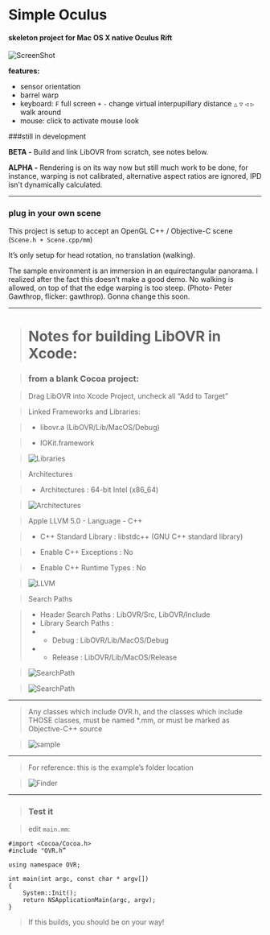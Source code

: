 # Simple Oculus
#### skeleton project for Mac OS X native Oculus Rift

![ScreenShot](https://raw.github.com/robbykraft/SimpleOculus/master/SimpleOculus/screenShot.jpg)

__features:__

* sensor orientation
* barrel warp
* keyboard:
`F` full screen `+` `-` change virtual interpupillary distance `△` `▽` `◁` `▷` walk around
* mouse: click to activate mouse look

###still in development

__BETA -__ Build and link LibOVR from scratch, see notes below.

__ALPHA -__ Rendering is on its way now but still much work to be done, for instance, warping is not calibrated, alternative aspect ratios are ignored, IPD isn't dynamically calculated.

------
### plug in your own scene

This project is setup to accept an OpenGL C++ / Objective-C scene (`Scene.h + Scene.cpp/mm`)

It’s only setup for head rotation, no translation (walking).

The sample environment is an immersion in an equirectangular panorama. I realized after the fact this doesn’t make a good demo. No walking is allowed, on top of that the edge warping is too steep. (Photo- Peter Gawthrop, flicker: gawthrop). Gonna change this soon.

------

> # Notes for building LibOVR in Xcode:

> ### from a blank Cocoa project:

> Drag LibOVR into Xcode Project, uncheck all “Add to Target”

>  

> Linked Frameworks and Libraries:

> * libovr.a (LibOVR/Lib/MacOS/Debug)

> * IOKit.framework

> ![Libraries](https://raw.github.com/robbykraft/SimpleOculus/master/tutorial/Libraries.png)

>  

> Architectures

> * Architectures : 64-bit Intel (x86_64)

> ![Architectures](https://raw.github.com/robbykraft/SimpleOculus/master/tutorial/Architectures.png)

>  

> Apple LLVM 5.0 - Language - C++

> * C++ Standard Library : libstdc++ (GNU C++ standard library)

> * Enable C++ Exceptions : No

> * Enable C++ Runtime Types : No

> ![LLVM](https://raw.github.com/robbykraft/SimpleOculus/master/tutorial/LLVMLanguage.png)

>  

> Search Paths

> * Header Search Paths : LibOVR/Src, LibOVR/Include
> * Library Search Paths :
> * - Debug : LibOVR/Lib/MacOS/Debug
> * - Release : LibOVR/Lib/MacOS/Release

> ![SearchPath](https://raw.github.com/robbykraft/SimpleOculus/master/tutorial/SearchPathsHeader.png)

> ![SearchPath](https://raw.github.com/robbykraft/SimpleOculus/master/tutorial/SearchPathsLibrary.png)

------

> Any classes which include OVR.h, and the classes which include THOSE classes, must be named *.mm, or must be marked as Objective-C++ source

> ![sample](https://raw.github.com/robbykraft/SimpleOculus/master/tutorial/Objective-C++.png)

------

> For reference: this is the example’s folder location

> ![Finder](https://raw.github.com/robbykraft/SimpleOculus/master/tutorial/Finder.png)

------



> ### Test it

> edit `main.mm`:


```
#import <Cocoa/Cocoa.h>
#include "OVR.h”

using namespace OVR;

int main(int argc, const char * argv[])
{
    System::Init();
    return NSApplicationMain(argc, argv);
}
```


> If this builds, you should be on your way!
